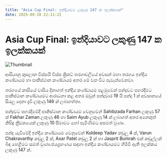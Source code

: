 ```yaml
---
title: "Asia Cup Final: ඉන්දියාවට ලකුණු 147 ක ඉලක්කයක්"
date: 2025-09-28 22:11:22
---
```


# Asia Cup Final: ඉන්දියාවට ලකුණු 147 ක ඉලක්කයක්

![Thumbnail](https://helakuru.sgp1.cdn.digitaloceanspaces.com/esana/images/lib/asia-cup-2025-n.jpg)

ආසියානු කුසලාන විස්සයි විස්ස ක්‍රිකට් තරගාවලියේ අවසන් මහා තරගය ඉන්දීය කණ්ඩායම හා පාකිස්ථාන කණ්ඩායම අතර මේ වන විට පැවැත්වෙනවා.

තරගයේ කාසියේ වාසිය දිනාගත් ඉන්දීය කණ්ඩායම පළමුවෙන් පන්දුවට පහරදීමට පාකිස්ථාන කණ්ඩායමට ආරාධනා කළ අතර ඔවුන් පන්දුවාර 19 යි පන්දු 1 ක් අවසානයේ සියලු දෙනා දැවී ලකුණු 146 ක් ලබාගත්තා.

පන්දුවට පහරදීමේදී පාකිස්ථාන කණ්ඩායම වෙනුවෙන් Sahibzada Farhan ලකුණු 57 ක් Fakhar Zaman ලකුණු 46 හා Saim Ayub ලකුණු 14 ක් ලබාගත් අතර අනෙකුත් කිසිඳු ක්‍රීඩකයෙක් ලකුණු 10 සීමාවට හෝ පැමිණීමට අසමත් වුණා.

පන්දු යැවීමේදී ඉන්දීය කණ්ඩායම වෙනුවෙන් Kuldeep Yadav කඩුලු 4 ක්, Varun Chakravarthy කඩුලු 2 ක්, Axar Patel කඩුලු 2 ක් හා Jasprit Bumrah එක් කඩුල්ලක් බිඳ හෙළීමට සමත් වුණා.‍ජයග්‍රහණය සඳහා ඉන්දීය කණ්ඩායමට හිමිවී ඇති ඉලක්කය ලකුණු 147 ක්.

